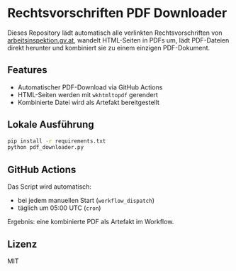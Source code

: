 # Rechtsvorschriften PDF Downloader

Dieses Repository lädt automatisch alle verlinkten Rechtsvorschriften von [arbeitsinspektion.gv.at](https://www.arbeitsinspektion.gv.at/Service/Rechtsvorschriften/Rechtsvorschriften.html), wandelt HTML-Seiten in PDFs um, lädt PDF-Dateien direkt herunter und kombiniert sie zu einem einzigen PDF-Dokument.

## Features

- Automatischer PDF-Download via GitHub Actions
- HTML-Seiten werden mit `wkhtmltopdf` gerendert
- Kombinierte Datei wird als Artefakt bereitgestellt

## Lokale Ausführung

```bash
pip install -r requirements.txt
python pdf_downloader.py
```

## GitHub Actions

Das Script wird automatisch:
- bei jedem manuellen Start (`workflow_dispatch`)
- täglich um 05:00 UTC (`cron`)

Ergebnis: eine kombinierte PDF als Artefakt im Workflow.

## Lizenz

MIT
